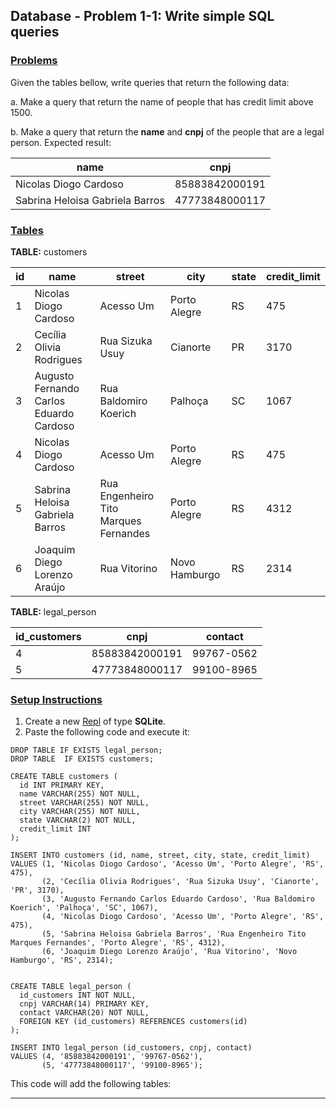 ## Database - Problem 1-1: Write simple SQL queries 

### <u>Problems </u>

Given the tables bellow, write queries that return the following data:

a. Make a query that return the name of people that has credit limit above 1500.

b. Make a query that return the **name** and **cnpj** of the people that are a legal person. Expected result:

| name                            | cnpj            |
|---------------------------------|-----------------|
| Nicolas Diogo Cardoso           | 85883842000191  |
| Sabrina Heloisa Gabriela Barros | 47773848000117  |


### <u>Tables</u>

**TABLE:** customers

| id | name                                    | street                                | city          | state | credit_limit |
|----|-----------------------------------------|---------------------------------------|---------------|-------|--------------|
| 1  | Nicolas Diogo Cardoso                   | Acesso Um                             | Porto Alegre  | RS    | 475          |
| 2  | Cecília Olivia Rodrigues                | Rua Sizuka Usuy                       | Cianorte      | PR    | 3170         |
| 3  | Augusto Fernando Carlos Eduardo Cardoso | Rua Baldomiro Koerich                 | Palhoça       | SC    | 1067         |
| 4  | Nicolas Diogo Cardoso                   | Acesso Um                             | Porto Alegre  | RS    | 475          |
| 5  | Sabrina Heloisa Gabriela Barros         | Rua Engenheiro Tito Marques Fernandes | Porto Alegre  | RS    | 4312         |
| 6  | Joaquim Diego Lorenzo Araújo            | Rua Vitorino                          | Novo Hamburgo | RS    | 2314         |


**TABLE:** legal_person

| id_customers | cnpj           | contact    |
|--------------|----------------|------------|
| 4            | 85883842000191 | 99767-0562 |
| 5            | 47773848000117 | 99100-8965 |



### <u>Setup Instructions</u>

1. Create a new [Repl](https://replit.com/) of type **SQLite**.
2. Paste the following code and execute it:
```vim
DROP TABLE IF EXISTS legal_person;
DROP TABLE  IF EXISTS customers;

CREATE TABLE customers (
  id INT PRIMARY KEY,
  name VARCHAR(255) NOT NULL,
  street VARCHAR(255) NOT NULL,
  city VARCHAR(255) NOT NULL,
  state VARCHAR(2) NOT NULL,
  credit_limit INT
);

INSERT INTO customers (id, name, street, city, state, credit_limit)
VALUES (1, 'Nicolas Diogo Cardoso', 'Acesso Um', 'Porto Alegre', 'RS', 475),
       (2, 'Cecília Olivia Rodrigues', 'Rua Sizuka Usuy', 'Cianorte', 'PR', 3170),
       (3, 'Augusto Fernando Carlos Eduardo Cardoso', 'Rua Baldomiro Koerich', 'Palhoça', 'SC', 1067),
       (4, 'Nicolas Diogo Cardoso', 'Acesso Um', 'Porto Alegre', 'RS', 475),
       (5, 'Sabrina Heloisa Gabriela Barros', 'Rua Engenheiro Tito Marques Fernandes', 'Porto Alegre', 'RS', 4312),
       (6, 'Joaquim Diego Lorenzo Araújo', 'Rua Vitorino', 'Novo Hamburgo', 'RS', 2314);


CREATE TABLE legal_person (
  id_customers INT NOT NULL,
  cnpj VARCHAR(14) PRIMARY KEY,
  contact VARCHAR(20) NOT NULL,
  FOREIGN KEY (id_customers) REFERENCES customers(id)
);

INSERT INTO legal_person (id_customers, cnpj, contact)
VALUES (4, '85883842000191', '99767-0562'),
       (5, '47773848000117', '99100-8965');
```

This code will add the following tables:


---

